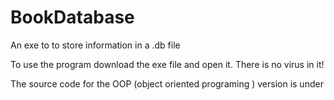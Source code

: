 # BookDatabase
An exe to to store information in a .db file


To use the program download the exe file and open it. There is no virus in it!

The source code for the OOP (object oriented programing ) version is under
